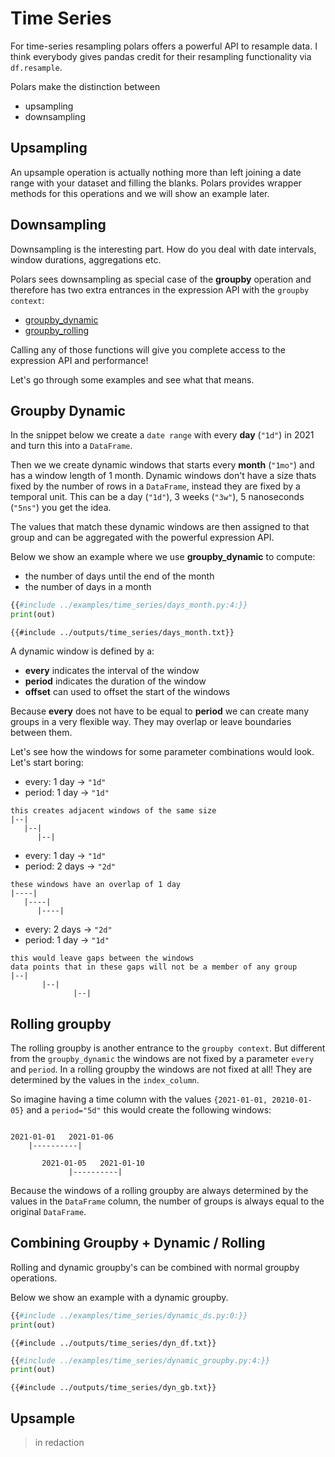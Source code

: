 # Time Series

For time-series resampling polars offers a powerful API to resample data. I think everybody gives pandas credit for
their resampling functionality via `df.resample`.

Polars make the distinction between

- upsampling
- downsampling

## Upsampling

An upsample operation is actually nothing more than left joining a date range with your dataset and filling the blanks.
Polars provides wrapper methods for this operations and we will show an example later.

## Downsampling

Downsampling is the interesting part. How do you deal with date intervals, window durations, aggregations etc.

Polars sees downsampling as special case of the **groupby** operation and therefore has two extra entrances in the
expression API with the `groupby context`:

- [groupby_dynamic](POLARS_PY_REF_GUIDE/api/polars.DataFrame.groupby_dynamic.html)
- [groupby_rolling](POLARS_PY_REF_GUIDE/api/polars.DataFrame.groupby_rolling.html)

Calling any of those functions will give you complete access to the expression API and performance!

Let's go through some examples and see what that means.

## Groupby Dynamic

In the snippet below we create a `date range` with every **day** (`"1d"`) in 2021 and turn this into a `DataFrame`.

Then we we create dynamic windows that starts every **month** (`"1mo"`) and has a window length of 1 month. Dynamic windows
don't have a size thats fixed by the number of rows in a `DataFrame`, instead they are fixed by a temporal unit. This can
be a day (`"1d"`), 3 weeks (`"3w"`), 5 nanoseconds (`"5ns"`) you get the idea.

The values that match these dynamic windows are then assigned to that group and can be aggregated with the powerful expression API.

Below we show an example where we use **groupby_dynamic** to compute:

- the number of days until the end of the month
- the number of days in a month

```python
{{#include ../examples/time_series/days_month.py:4:}}
print(out)
```

```text
{{#include ../outputs/time_series/days_month.txt}}
```

A dynamic window is defined by a:

- **every** indicates the interval of the window
- **period** indicates the duration of the window
- **offset** can used to offset the start of the windows

Because **every** does not have to be equal to **period** we can create many groups in a very flexible way. They may overlap
or leave boundaries between them.

Let's see how the windows for some parameter combinations would look. Let's start boring:

>

- every:  1 day -> `"1d"`
- period:  1 day -> `"1d"`

```text
this creates adjacent windows of the same size
|--|
   |--|
      |--|
```

>

- every:  1 day -> `"1d"`
- period:  2 days -> `"2d"`

```text
these windows have an overlap of 1 day 
|----|
   |----|
      |----|
```

>

- every:  2 days -> `"2d"`
- period:  1 day -> `"1d"`

```text
this would leave gaps between the windows
data points that in these gaps will not be a member of any group
|--|
       |--|
              |--|
```

## Rolling groupby

The rolling groupby is another entrance to the `groupby context`. But different from the `groupby_dynamic` the windows are
not fixed by a parameter `every` and `period`. In a rolling groupby the windows are not fixed at all! They are determined
by the values in the `index_column`.

So imagine having a time column with the values `{2021-01-01, 20210-01-05}` and a `period="5d"` this would create the following
windows:

```text

2021-01-01   2021-01-06
    |----------|
               
       2021-01-05   2021-01-10
             |----------| 
```

Because the windows of a rolling groupby are always determined by the values in the `DataFrame` column, the number of
groups is always equal to the original `DataFrame`.

## Combining Groupby + Dynamic / Rolling

Rolling and dynamic groupby's can be combined with normal groupby operations.

Below we show an example with a dynamic groupby.

```python
{{#include ../examples/time_series/dynamic_ds.py:0:}}
print(out)
```

```text
{{#include ../outputs/time_series/dyn_df.txt}}
```

```python
{{#include ../examples/time_series/dynamic_groupby.py:4:}}
print(out)
```

```text
{{#include ../outputs/time_series/dyn_gb.txt}}
```

## Upsample

> in redaction
